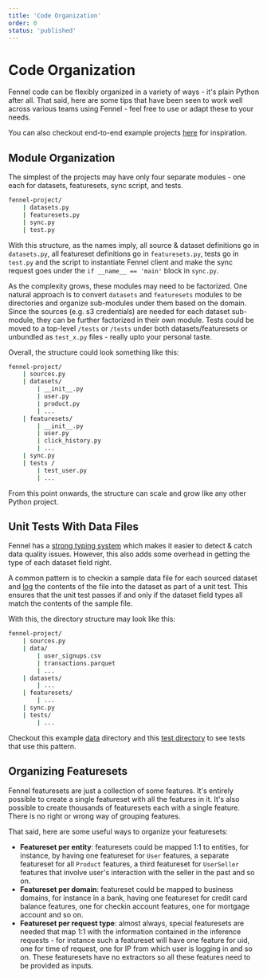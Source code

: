 ```yaml
---
title: 'Code Organization'
order: 0
status: 'published'
---
```


# Code Organization

Fennel code can be flexibly organized in a variety of ways - it's plain Python
after all. That said, here are some tips that have been seen to work well across
various teams using Fennel - feel free to use or adapt these to your needs.

You can also checkout end-to-end example projects [here](https://github.com/fennel-ai/client/tree/main/examples) for inspiration.

## Module Organization
The simplest of the projects may have only four separate modules - one each for 
datasets, featuresets, sync script, and tests.
```bash
fennel-project/
    | datasets.py
    | featuresets.py
    | sync.py
    | test.py
```
With this structure, as the names imply, all source & dataset definitions go 
in `datasets.py`, all featureset definitions go in `featuresets.py`, tests go in 
`test.py` and the script to instantiate Fennel client and make the sync request 
goes under the `if __name__ == 'main'` block in `sync.py`.

As the complexity grows, these modules may need to be factorized. One natural 
approach is to convert `datasets` and `featuresets` modules to be directories 
and organize sub-modules under them based on the domain. Since the sources 
(e.g. s3 credentials) are needed for each dataset sub-module, they can be further
factorized in their own module. Tests could be moved to a top-level `/tests`
or `/tests` under both datasets/featuresets or unbundled as `test_x.py` files -
really upto your personal taste.

Overall, the structure could look something like this:

```bash
fennel-project/
    | sources.py
    | datasets/
        | __init__.py
        | user.py
        | product.py
        | ...
    | featuresets/
        | __init__.py
        | user.py
        | click_history.py
        | ...
    | sync.py
    | tests / 
        | test_user.py
        | ...
```

From this point onwards, the structure can scale and grow like any other Python
project.

## Unit Tests With Data Files
Fennel has a [strong typing system](/api-reference/data-types) which makes it 
easier to detect & catch data quality issues. However, this also adds some
overhead in getting the type of each dataset field right.

A common pattern is to checkin a sample data file for each sourced dataset and 
[log](/api-reference/client/log) the contents of the file into the dataset as 
part of a unit test. This ensures that the unit test passes if and only if the
dataset field types all match the contents of the sample file.

With this, the directory structure may look like this:
```bash highlight="3-6"
fennel-project/
    | sources.py
    | data/ 
        | user_signups.csv
        | transactions.parquet
        | ...
    | datasets/
        | ...
    | featuresets/
        | ...
    | sync.py
    | tests/ 
        | ...

```
Checkout this example [data](https://github.com/fennel-ai/client/tree/main/examples/fraud/data) 
directory and this [test directory](https://github.com/fennel-ai/client/tree/main/examples/fraud/tests) 
to see tests that use this pattern.

## Organizing Featuresets

Fennel featuresets are just a collection of some features. It's entirely possible 
to create a single featureset with all the features in it. It's also possible
to create thousands of featuresets each with a single feature. There is no right
or wrong way of grouping features. 

That said, here are some useful ways to organize your featuresets:

- **Featureset per entity**: featuresets could be mapped 1:1 to entities,
  for instance, by having one featureset for `User` features, a separate 
  featureset for all `Product` features, a third featureset for `UserSeller` 
  features that involve user's interaction with the seller in the past and so on.
- **Featureset per domain**: featureset could be mapped to business domains, 
  for instance in a bank, having one featureset for credit card balance
  features, one for checkin account features, one for mortgage account and so on.
- **Featureset per request type**: almost always, special featuresets are needed
  that map 1:1 with the information contained in the inference requests - for instance
  such a featureset will have one feature for uid, one for time of request, one
  for IP from which user is logging in and so on. These featuresets have no extractors
  so all these features need to be provided as inputs.